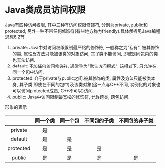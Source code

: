 # Java类成员访问权限

Java有四种访问权限, 其中三种有访问权限修饰符, 分别为private, public和protected, 另外一种不带任何修饰符(有些地方称为friendly).具体解析见Java编程思想6.2节

1. private: Java中对访问权限限制最严格的修饰符, 一般称之为"私有". 被其修饰的类, 属性及方法只能被该类的对象访问, 其子类不能访问, 即使是同包内的类也无法访问.
2. default: 不加任何访问修饰符, 通常称为"默认访问模式". 该模式下, 只允许在同一个包中访问.
3. protected: 介于private与public之间.被其修饰的类, 属性及方法只能被类本身, 其子类(即使在不同的包中)及该类对象(这一点与C++不同, 实例化的对象也可以访问protected成员, C++不可以)访问.
4. public: Java中访问限制最宽松的修饰符, 允许跨类, 跨包访问.

形象的表示

|           | 同一个类 | 同一个包 | 不同包的子类 | 不同包的非子类 |
| :-------: | :------: | :------: | :----------: | :------------: |
|  private  |    是    |          |              |                |
|  default  |    是    |    是    |              |                |
| protected |    是    |    是    |      是      |                |
|  public   |    是    |    是    |      是      |       是       |